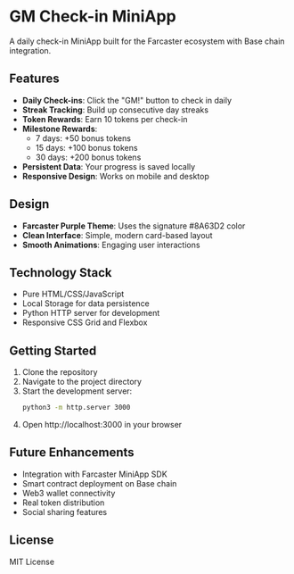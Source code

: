 # GM Check-in MiniApp

A daily check-in MiniApp built for the Farcaster ecosystem with Base chain integration.

## Features

- **Daily Check-ins**: Click the "GM!" button to check in daily
- **Streak Tracking**: Build up consecutive day streaks
- **Token Rewards**: Earn 10 tokens per check-in
- **Milestone Rewards**:
  - 7 days: +50 bonus tokens
  - 15 days: +100 bonus tokens  
  - 30 days: +200 bonus tokens
- **Persistent Data**: Your progress is saved locally
- **Responsive Design**: Works on mobile and desktop

## Design

- **Farcaster Purple Theme**: Uses the signature #8A63D2 color
- **Clean Interface**: Simple, modern card-based layout
- **Smooth Animations**: Engaging user interactions

## Technology Stack

- Pure HTML/CSS/JavaScript
- Local Storage for data persistence
- Python HTTP server for development
- Responsive CSS Grid and Flexbox

## Getting Started

1. Clone the repository
2. Navigate to the project directory
3. Start the development server:
   ```bash
   python3 -m http.server 3000
   ```
4. Open http://localhost:3000 in your browser

## Future Enhancements

- Integration with Farcaster MiniApp SDK
- Smart contract deployment on Base chain
- Web3 wallet connectivity
- Real token distribution
- Social sharing features

## License

MIT License